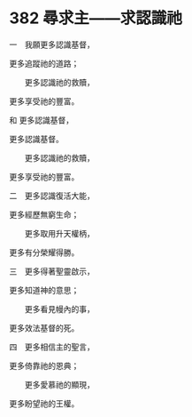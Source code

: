 # 382 尋求主——求認識祂

一　我願更多認識基督，

更多追蹤祂的道路；

　　更多認識祂的救贖，

更多享受祂的豐富。

和 更多認識基督，

更多認識基督。

　　更多認識祂的救贖，

更多享受祂的豐富。

二　更多認識復活大能，

更多經歷無窮生命；

　　更多取用升天權柄，

更多有分榮耀得勝。

三　更多得著聖靈啟示，

更多知道神的意思；

　　更多看見幔內的事，

更多效法基督的死。

四　更多相信主的聖言，

更多倚靠祂的恩典；

　　更多愛慕祂的顯現，

更多盼望祂的王權。

